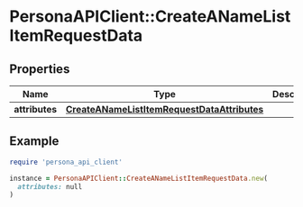 # PersonaAPIClient::CreateANameListItemRequestData

## Properties

| Name | Type | Description | Notes |
| ---- | ---- | ----------- | ----- |
| **attributes** | [**CreateANameListItemRequestDataAttributes**](CreateANameListItemRequestDataAttributes.md) |  | [optional] |

## Example

```ruby
require 'persona_api_client'

instance = PersonaAPIClient::CreateANameListItemRequestData.new(
  attributes: null
)
```

